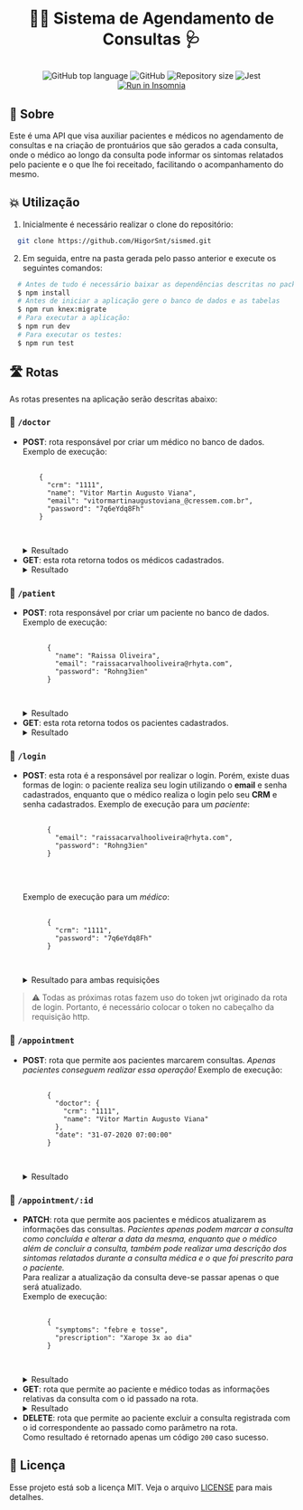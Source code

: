 <h1 align="center">
  <p>👨‍⚕️ Sistema de Agendamento de Consultas 🩺</p>
</h1>

<p align="center">
  <img alt="GitHub top language" src="https://img.shields.io/github/languages/top/HigorSnt/sismed?style=flat-square">
  <img alt="GitHub" src="https://img.shields.io/github/license/HigorSnt/sismed?style=flat-square">
  <img alt="Repository size" src="https://img.shields.io/github/repo-size/HigorSnt/ecoleta?style=flat-square">
  <img alt="Jest" src="https://jestjs.io/img/jest-badge.svg"></br>
  <a href="https://insomnia.rest/run/?label=sismed&uri=https%3A%2F%2Fraw.githubusercontent.com%2FHigorSnt%2Fsismed%2Fmaster%2F.github%2FInsomnia.json" target="_blank"><img src="https://insomnia.rest/images/run.svg" alt="Run in Insomnia"></a>
</p>

## :bookmark: Sobre

Este é uma API que visa auxiliar pacientes e médicos no agendamento de consultas e na criação de prontuários que são gerados a cada consulta, onde o médico ao longo da consulta pode informar os sintomas relatados pelo paciente e o que lhe foi receitado, facilitando o acompanhamento do mesmo.

## :boom: Utilização

1. Inicialmente é necessário realizar o clone do repositório:

```bash
  git clone https://github.com/HigorSnt/sismed.git
```

2. Em seguida, entre na pasta gerada pelo passo anterior e execute os seguintes comandos:

```bash
  # Antes de tudo é necessário baixar as dependências descritas no package.json
  $ npm install
  # Antes de iniciar a aplicação gere o banco de dados e as tabelas
  $ npm run knex:migrate
  # Para executar a aplicação:
  $ npm run dev
  # Para executar os testes:
  $ npm run test
```

## 🛣 Rotas

As rotas presentes na aplicação serão descritas abaixo:

### 🚏 `/doctor`

<ul>
  <li>
    <strong>POST</strong>: rota responsável por criar um médico no banco de dados.
    Exemplo de execução:</br>
    <pre>
    <code>
    { 
      "crm": "1111",
      "name": "Vitor Martin Augusto Viana",
      "email": "vitormartinaugustoviana_@cressem.com.br",
      "password": "7q6eYdq8Fh"
    }
    </code>
    </pre>
    <details>
      <summary markdown="span">Resultado</summary>
      <pre>
      <code>
        {
          "crm": "1111"
        }
      </code>
      </pre>
    </details>
  </li>
  <li>
    <strong>GET</strong>: esta rota retorna todos os médicos cadastrados.
    <details>
      <summary markdown="span">Resultado</summary>
      <pre>
      <code>
        [
          {
            "name": "Vitor Martin Augusto Viana",
            "email": "vitormartinaugustoviana_@cressem.com.br",
            "crm": "1111"
          },
          {
            "name": "Luciano Pilla Pinto",
            "email": "luciano@gmail.com",
            "crm": "4785"
          }
        ]
      </code>
      </pre>
    </details>
  </li>
</ul>

### 🚏 `/patient`

<ul>
  <li>
    <strong>POST</strong>: rota responsável por criar um paciente no banco de dados.
    Exemplo de execução:</br>
    <pre>
    <code>
      {
        "name": "Raissa Oliveira",
        "email": "raissacarvalhooliveira@rhyta.com",
        "password": "Rohng3ien"
      }
    </code>
    </pre>
    <details>
      <summary markdown="span">Resultado</summary>
      <pre>
      <code>
        {
          "email": "raissacarvalhooliveira@rhyta.com"
        }
      </code>
      </pre>
    </details>
  </li>
  <li>
    <strong>GET</strong>: esta rota retorna todos os pacientes cadastrados.
    <details>
      <summary markdown="span">Resultado</summary>
      <pre>
      <code>
        [
          {
            "name": "Higor",
            "email": "higor@gmail.com"
          },
          {
            "name": "Raissa Oliveira",
            "email": "raissacarvalhooliveira@rhyta.com"
          }
        ]
      </code>
      </pre>
    </details>
  </li>
</ul>

### 🚏 `/login`

<ul>
  <li>
    <strong>POST</strong>: esta rota é a responsável por realizar o login. Porém, existe duas formas de login: o paciente realiza seu login utilizando o <strong>email</strong> e senha cadastrados, enquanto que o médico realiza o login pelo seu <strong>CRM</strong> e senha cadastrados.
    Exemplo de execução para um <i>paciente</i>:</br>
    <pre>
    <code>
      {
        "email": "raissacarvalhooliveira@rhyta.com",
        "password": "Rohng3ien"
      }
    </code>
    </pre></br>
    Exemplo de execução para um <i>médico</i>:</br>
    <pre>
    <code>
      {
        "crm": "1111",
        "password": "7q6eYdq8Fh"
      }
    </code>
    </pre>
    <details>
      <summary markdown="span">Resultado para ambas requisições</summary>
      <pre>
      <code>
        {
          "token": "eyJhbGciOiJIUzI1NiIsInR5cCI6IkpXVCJ9.eyJpZCI6IjExMTEiLCJjYXRlZ29yeSI6ImRvY3RvciIsImlhdCI6MTU5NTM1MTkwOH0.Bic4lw1qY3-qVWkWonQNrpXNoOP7H7GEMWRewvA37bQ"
        }
      </code>
      </pre>
    </details>
  </li>
</ul>

> ⚠️ Todas as próximas rotas fazem uso do token jwt originado da rota de login. 
> Portanto, é necessário colocar o token no cabeçalho da requisição http.

### 🚏 `/appointment`

<ul>
  <li>
    <strong>POST</strong>: rota que permite aos pacientes marcarem consultas. <i>Apenas pacientes conseguem realizar essa operação!</i>
    Exemplo de execução:</br>
    <pre>
    <code>
      {
        "doctor": {
          "crm": "1111",
          "name": "Vitor Martin Augusto Viana"
        },	
        "date": "31-07-2020 07:00:00"
      }
    </code>
    </pre>
    <details>
      <summary markdown="span">Resultado</summary>
      <pre>
      <code>
        {
          "id": 2,
          "doctor_crm": "1111",
          "patient_id": "raissacarvalhooliveira@rhyta.com",
          "date": "31-07-2020 07:00:00"
        }
      </code>
      </pre>
    </details>
  </li>
</ul>

### 🚏 `/appointment/:id`

<ul>
  <li>
    <strong>PATCH</strong>: rota que permite aos pacientes e médicos atualizarem as informações das consultas. <i>Pacientes apenas podem marcar a consulta como concluída e alterar a data da mesma, enquanto que o médico além de concluir a consulta, também pode realizar uma descrição dos sintomas relatados durante a consulta médica e o que foi prescrito para o paciente.</i></br>
    Para realizar a atualização da consulta deve-se passar apenas o que será atualizado.</br>
    Exemplo de execução:</br>
    <pre>
    <code>
      {
        "symptoms": "febre e tosse",
        "prescription": "Xarope 3x ao dia"
      }
    </code>
    </pre>
    <details>
      <summary markdown="span">Resultado</summary>
      <pre>
      <code>
        {
          "id": 1,
          "doctor_crm": "1111",
          "patient_id": "higor@gmail.com",
          "date": "31-07-2020 07:00:00",
          "symptoms": "febre e tosse",
          "prescription": "Xarope 3x ao dia",
          "done": 0
        }
      </code>
      </pre>
    </details>
  </li>
  <li>
    <strong>GET</strong>: rota que permite ao paciente e médico todas as informações relativas da consulta com o id passado na rota.
    <details>
      <summary markdown="span">Resultado</summary>
      <pre>
      <code>
        {
        "id": 1,
        "doctor_crm": "1111",
        "patient_id": "higor@gmail.com",
        "date": "31-07-2020 07:00:00",
        "symptoms": "febre e tosse",
        "prescription": "Xarope 3x ao dia",
        "done": 0
      }
      </code>
      </pre>
    </details>
  </li>
  <li>
    <strong>DELETE</strong>: rota que permite ao paciente excluir a consulta registrada com o id correspondente ao passado como parâmetro na rota.<br>
    Como resultado é retornado apenas um código <code>200</code> caso sucesso.
  </li>
</ul>

## :memo: Licença

Esse projeto está sob a licença MIT. Veja o arquivo [LICENSE](LICENSE.md) para mais detalhes.
